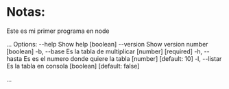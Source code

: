 # Notas:
Este es mi primer programa en node

...
Options:
      --help     Show help                                             [boolean]
      --version  Show version number                                   [boolean]
  -b, --base     Es la tabla de multiplicar                  [number] [required]
  -h, --hasta    Es es el numero donde quiere la tabla    [number] [default: 10]
  -l, --listar   Es la tabla en consola               [boolean] [default: false]

...